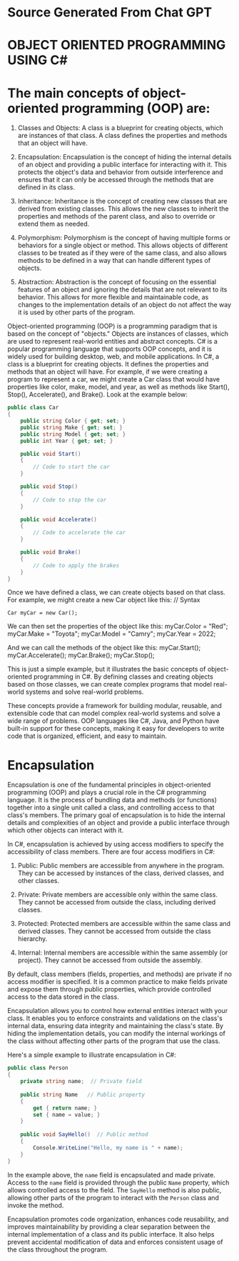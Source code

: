 # Source Generated From Chat GPT #
# OBJECT ORIENTED PROGRAMMING USING C#
# The main concepts of object-oriented programming (OOP) are:

1. Classes and Objects: A class is a blueprint for creating objects, which are instances of that class. A class defines the properties and methods that an object will have.

2. Encapsulation: Encapsulation is the concept of hiding the internal details of an object and providing a public interface for interacting with it. 
This protects the object's data and behavior from outside interference and ensures that it can only be accessed through the methods that are defined in its class.

3. Inheritance: Inheritance is the concept of creating new classes that are derived from existing classes. This allows the new classes to inherit the properties and methods of the parent class, 
and also to override or extend them as needed.

4. Polymorphism: Polymorphism is the concept of having multiple forms or behaviors for a single object or method. This allows objects of different classes to be treated as if they were of the same class,
 and also allows methods to be defined in a way that can handle different types of objects.

5. Abstraction: Abstraction is the concept of focusing on the essential features of an object and ignoring the details that are not relevant to its behavior. 
This allows for more flexible and maintainable code, as changes to the implementation details of an object do not affect the way it is used by other parts of the program.

Object-oriented programming (OOP) is a programming paradigm that is based on the concept of "objects." Objects are instances of classes, which are used to represent real-world entities and abstract concepts. 
C# is a popular programming language that supports OOP concepts, and it is widely used for building desktop, web, and mobile applications.
In C#, a class is a blueprint for creating objects. It defines the properties and methods that an object will have.
For example, if we were creating a program to represent a car, we might create a Car class that would have properties like color, make, model, and year, as well as methods like Start(), Stop(), Accelerate(), and Brake().
Look at the example below:
```csharp
public class Car
{
    public string Color { get; set; }
    public string Make { get; set; }
    public string Model { get; set; }
    public int Year { get; set; }

    public void Start()
    {
        // Code to start the car
    }

    public void Stop()
    {
        // Code to stop the car
    }

    public void Accelerate()
    {
        // Code to accelerate the car
    }

    public void Brake()
    {
        // Code to apply the brakes
    }
}
```
Once we have defined a class, we can create objects based on that class. For example, we might create a new Car object like this:
// Syntax
```
Car myCar = new Car();
```

We can then set the properties of the object like this:
myCar.Color = "Red";
myCar.Make = "Toyota";
myCar.Model = "Camry";
myCar.Year = 2022;

And we can call the methods of the object like this:
myCar.Start();
myCar.Accelerate();
myCar.Brake();
myCar.Stop();

This is just a simple example, but it illustrates the basic concepts of object-oriented programming in C#. By defining classes and creating objects based on those classes,
we can create complex programs that model real-world systems and solve real-world problems.

These concepts provide a framework for building modular, reusable, and extensible code that can model complex real-world systems and solve a wide range of problems. 
OOP languages like C#, Java, and Python have built-in support for these concepts, making it easy for developers to write code that is organized, efficient, and easy to maintain.
# Encapsulation
Encapsulation is one of the fundamental principles in object-oriented programming (OOP) and plays a crucial role in the C# programming language. It is the process of bundling data and methods (or functions) together into a single unit called a class, and controlling access to that class's members. The primary goal of encapsulation is to hide the internal details and complexities of an object and provide a public interface through which other objects can interact with it.

In C#, encapsulation is achieved by using access modifiers to specify the accessibility of class members. There are four access modifiers in C#:

1. Public: Public members are accessible from anywhere in the program. They can be accessed by instances of the class, derived classes, and other classes.

2. Private: Private members are accessible only within the same class. They cannot be accessed from outside the class, including derived classes.

3. Protected: Protected members are accessible within the same class and derived classes. They cannot be accessed from outside the class hierarchy.

4. Internal: Internal members are accessible within the same assembly (or project). They cannot be accessed from outside the assembly.

By default, class members (fields, properties, and methods) are private if no access modifier is specified. It is a common practice to make fields private and expose them through public properties, which provide controlled access to the data stored in the class.

Encapsulation allows you to control how external entities interact with your class. It enables you to enforce constraints and validations on the class's internal data, ensuring data integrity and maintaining the class's state. By hiding the implementation details, you can modify the internal workings of the class without affecting other parts of the program that use the class.

Here's a simple example to illustrate encapsulation in C#:

```csharp
public class Person
{
    private string name;  // Private field
    
    public string Name   // Public property
    {
        get { return name; }
        set { name = value; }
    }
    
    public void SayHello()  // Public method
    {
        Console.WriteLine("Hello, my name is " + name);
    }
}
```

In the example above, the `name` field is encapsulated and made private. Access to the `name` field is provided through the public `Name` property, which allows controlled access to the field. The `SayHello` method is also public, allowing other parts of the program to interact with the `Person` class and invoke the method.

Encapsulation promotes code organization, enhances code reusability, and improves maintainability by providing a clear separation between the internal implementation of a class and its public interface. It also helps prevent accidental modification of data and enforces consistent usage of the class throughout the program.
